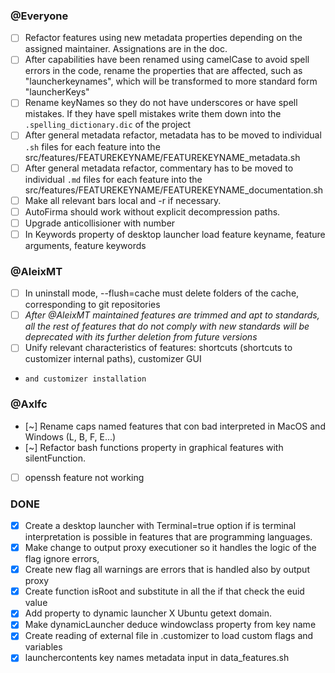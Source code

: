 ### @Everyone
- [ ] Refactor features using new metadata properties depending on the assigned maintainer.
      Assignations are in the doc.
- [ ] After capabilities have been renamed using camelCase to avoid spell errors in the code, rename
      the properties that are affected, such as "launcherkeynames", which will be transformed to more
      standard form "launcherKeys"
- [ ] Rename keyNames so they do not have underscores or have spell mistakes. If they have spell
      mistakes write them down into the `.spelling_dictionary.dic` of the project
- [ ] After general metadata refactor, metadata has to be moved to individual `.sh` files for each
      feature into the src/features/FEATUREKEYNAME/FEATUREKEYNAME_metadata.sh
- [ ] After general metadata refactor, commentary has to be moved to individual `.md` files for each
      feature into the src/features/FEATUREKEYNAME/FEATUREKEYNAME_documentation.sh
- [ ] Make all relevant bars local and -r if necessary.
- [ ] AutoFirma should work without explicit decompression paths. 
- [ ] Upgrade anticollisioner with number
- [ ] In Keywords property of desktop launcher load feature keyname, feature arguments, feature keywords

### @AleixMT
- [ ] In uninstall mode, --flush=cache must delete folders of the cache, corresponding to git repositories
- [ ] *After @AleixMT maintained features are trimmed and apt to standards, all the rest of features
      that do not comply with new standards will be deprecated with its further deletion from future
      versions*
- [ ] Unify relevant characteristics of features: shortcuts (shortcuts to customizer internal paths), customizer GUI 
-     and customizer installation

### @Axlfc
- [~] Rename caps named features that con bad interpreted in MacOS and Windows (L, B, F, E...)
- [~] Refactor bash functions property in graphical features with silentFunction.
- [ ] openssh feature not working

### DONE
- [x] Create a desktop launcher with Terminal=true option if is terminal interpretation is possible in features that are programming languages.
- [x] Make change to output proxy executioner so it handles the logic of the flag ignore errors,
- [x] Create new flag all warnings are errors that is handled also by output proxy
- [x] Create function isRoot and substitute in all the if that check the euid value
- [x] Add property to dynamic launcher X Ubuntu getext domain. 
- [x] Make dynamicLauncher deduce windowclass property from key name
- [x] Create reading of external file in .customizer to load custom flags and variables
- [x] launchercontents key names metadata input in data_features.sh
